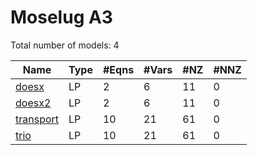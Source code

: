 #  Moselug A3

Total number of models:   4

| Name      | Type | #Eqns | #Vars | #NZ | #NNZ |
|-----------|------|-------|-------|-----|------|
| [doesx    ](https://examples.xpress.fico.com/example.pl?id=doesx) | LP   | 2     | 6     | 11  | 0    |
| [doesx2   ](https://examples.xpress.fico.com/example.pl?id=doesx) | LP   | 2     | 6     | 11  | 0    |
| [transport](https://examples.xpress.fico.com/example.pl?id=transportgr) | LP   | 10    | 21    | 61  | 0    |
| [trio     ](https://examples.xpress.fico.com/example.pl?id=dataioin_18#filedisploc) | LP   | 10    | 21    | 61  | 0    |